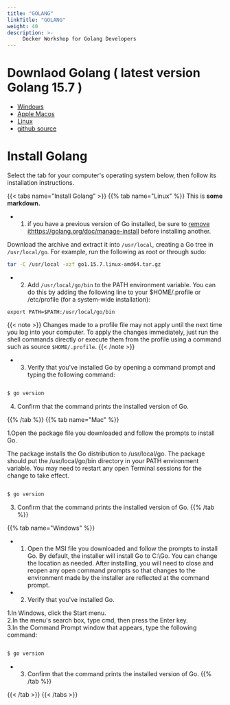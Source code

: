 ```yaml
---
title: "GOLANG"
linkTitle: "GOLANG"
weight: 40
description: >-
     Docker Workshop for Golang Developers
---
```





# Downlaod Golang ( latest version Golang 15.7 )

- [Windows](https://golang.org/dl/go1.15.7.windows-amd64.msi)
- [Apple Macos ](https://golang.org/dl/go1.15.7.darwin-amd64.pkg)
- [Linux](https://golang.org/dl/go1.15.7.linux-amd64.tar.gz)
- [github source](https://golang.org/dl/go1.15.7.src.tar.gz)


# Install Golang

Select the tab for your computer's operating system below, then follow its installation instructions.


{{< tabs name="Install Golang" >}}
{{% tab name="Linux" %}}
This is **some markdown.**

- 1. if you have a previous version of Go installed, be sure to [remove it]()https://golang.org/doc/manage-install before installing another.

Download the archive and extract it into `/usr/local`, creating a Go tree in `/usr/local/go`.
For example, run the following as root or through sudo:

```bash
tar -C /usr/local -xzf go1.15.7.linux-amd64.tar.gz

```
- 2. Add `/usr/local/go/bin` to the PATH environment variable.
You can do this by adding the following line to your $HOME/.profile or /etc/profile (for a system-wide installation):

```
export PATH=$PATH:/usr/local/go/bin

```
{{< note >}}
 Changes made to a profile file may not apply until the next time you log into your computer. To apply the changes immediately, just run the shell commands directly or execute them from the profile using a command such as source `$HOME/.profile`.
{{< /note >}}

- 3. Verify that you've installed Go by opening a command prompt and typing the following command:

```bash

$ go version

```
4. Confirm that the command prints the installed version of Go.

{{% /tab %}}
{{% tab name="Mac" %}}


1.Open the package file you downloaded and follow the prompts to install Go.

The package installs the Go distribution to /usr/local/go. The package should put the /usr/local/go/bin directory in your PATH environment variable. You may need to restart any open Terminal sessions for the change to take effect.

```bash

$ go version
```
3. Confirm that the command prints the installed version of Go.
{{% /tab %}}

{{% tab name="Windows" %}}


- 1. Open the MSI file you downloaded and follow the prompts to install Go.
     By default, the installer will install Go to C:\Go. You can change the location as needed. After installing, you will need to close and reopen any open command prompts so that changes to the environment made by the installer are reflected at the command prompt.
     
- 2. Verify that you've installed Go.

1.In Windows, click the Start menu. <br>
2.In the menu's search box, type cmd, then press the Enter key. <br>
3.In the Command Prompt window that appears, type the following command: <br>

```bash

$ go version

```
- 3. Confirm that the command prints the installed version of Go.
{{% /tab %}}

{{< /tab >}}
{{< /tabs >}}

